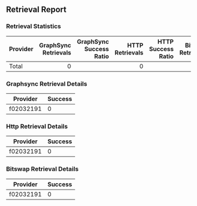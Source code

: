 ## Retrieval Report
### Retrieval Statistics
| Provider | GraphSync Retrievals | GraphSync Success Ratio | HTTP Retrievals | HTTP Success Ratio | Bitswap Retrievals | Bitswap Success Ratio |
| :------- | -------------------: | ----------------------: | --------------: | -----------------: | -----------------: | --------------------: |
| Total    |                    0 |                         |               0 |                    |                  0 |                       |

### Graphsync Retrieval Details
| Provider  | Success |
| --------- | ------- |
| f02032191 | 0       |

### Http Retrieval Details
| Provider  | Success |
| --------- | ------- |
| f02032191 | 0       |

### Bitswap Retrieval Details
| Provider  | Success |
| --------- | ------- |
| f02032191 | 0       |
